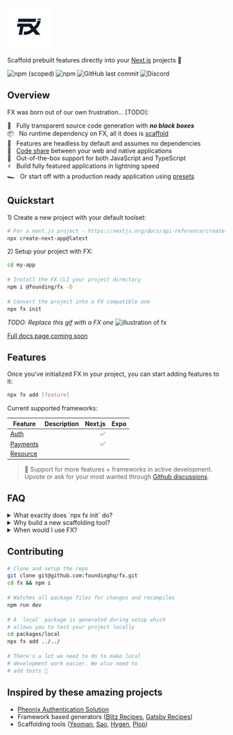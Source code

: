 <img src="./docs/public/logo.svg" alt="fx logo" width="100">

Scaffold prebuilt features directly into your [Next.js](https://nextjs.org/) projects 💾

![npm (scoped)](https://img.shields.io/npm/v/@founding/fx)
![npm](https://img.shields.io/npm/dm/@founding/fx)
![GitHub last commit](https://img.shields.io/github/last-commit/foundinghq/fx)
![Discord](https://img.shields.io/discord/700226840823857232)

## Overview

FX was born out of our own frustration... [TODO]:

🔨 &nbsp; Fully transparent source code generation with **_no black boxes_**<br>
📦 &nbsp; No runtime dependency on FX, all it does is [scaffold]()<br>
💄 &nbsp; Features are headless by default and assumes no dependencies<br>
📱 &nbsp; [Code share]() between your web and native applications<br>
🔩 &nbsp; Out-of-the-box support for both JavaScript and TypeScript<br>
⚡️ &nbsp; Build fully featured applications in lightning speed<br>
🏎 &nbsp; Or start off with a production ready application using [presets]()<br>

## Quickstart

<p>1) Create a new project with your default toolset:</p>

```bash
# For a next.js project - https://nextjs.org/docs/api-reference/create-next-app
npx create-next-app@latest
```

<p>2) Setup your project with FX:</p>

```bash
cd my-app

# Install the FX CLI your project directory
npm i @founding/fx -D

# Convert the project into a FX compatible one
npx fx init
```

_TODO: Replace this gif with a FX one_
<img width="600" src="https://user-images.githubusercontent.com/105127/100917537-4661e100-34a5-11eb-89bd-565b7bc31919.gif" alt="illustration of fx">

[Full docs page coming soon]()

## Features

Once you've initialized FX in your project, you can start adding features to it:

```bash
npx fx add [feature]
```

Current supported frameworks:

| Feature      | Description | Next.js | Expo |
| ------------ | ----------- | ------: | ---: |
| [Auth]()     |             |      ✅ |      |
| [Payments]() |             |      ✅ |      |
| [Resource]() |             |         |      |

> 👷 Support for more features + frameworks in active development. Upvote or ask for your most wanted through [Github discussions](https://github.com/foundinghq/fx/discussions).

## FAQ

<details>
  <summary>
    <span>What exactly does `npx fx init` do?</span>
  </summary>
  <p style="margin-top:8px">[TODO]</p>
</details>

<details>
  <summary>
    <span>Why build a new scaffolding tool?</span>
  </summary>
  <p style="margin-top:8px">[TODO]</p>
</details>

<details>
  <summary>
    <span>When would I use FX?</span>
  </summary>
  <p style="margin-top:8px">[TODO]</p>
</details>

## Contributing

```sh
# Clone and setup the repo
git clone git@github.com:foundinghq/fx.git
cd fx && npm i

# Watches all package files for changes and recompiles
npm run dev

# A `local` package is generated during setup which
# allows you to test your project locally
cd packages/local
npx fx add ../../

# There's a lot we need to do to make local
# development work easier. We also need to
# add tests 🤫
```

## Inspired by these amazing projects

- [Pheonix Authentication Solution](https://dashbit.co/blog/a-new-authentication-solution-for-phoenix)
- Framework based generators ([Blitz Recipes](https://blitzjs.com/docs/using-recipes), [Gatsby Recipes](https://www.gatsbyjs.com/blog/2020-04-15-announcing-gatsby-recipes/))
- Scaffolding tools ([Yeoman](https://github.com/yeoman/yeoman), [Sao](https://github.com/saojs/sao), [Hygen](https://github.com/jondot/hygen), [Plop](https://github.com/plopjs/plop))
